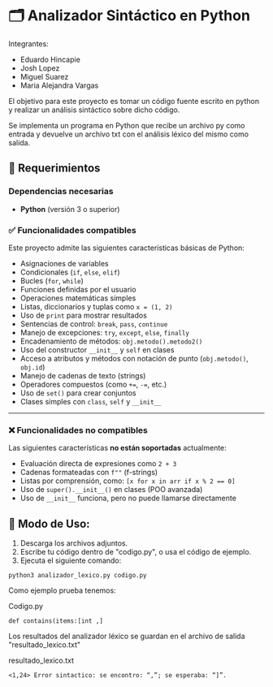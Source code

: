 # 🗂️ Analizador Sintáctico en Python

Integrantes:

- Eduardo Hincapie 
- Josh Lopez 
- Miguel Suarez 
- Maria Alejandra Vargas

El objetivo para este proyecto es tomar un código fuente escrito en python y realizar un análisis sintáctico sobre dicho código. 

Se implementa un programa en Python que recibe un archivo py como entrada y devuelve un archivo txt con el análisis léxico del mismo como salida.

## 🧷 Requerimientos

### Dependencias necesarias

- **Python** (versión 3 o superior)


### ✅ Funcionalidades compatibles

Este proyecto admite las siguientes características básicas de Python:

* Asignaciones de variables
* Condicionales (`if`, `else`, `elif`)
* Bucles (`for`, `while`)
* Funciones definidas por el usuario
* Operaciones matemáticas simples
* Listas, diccionarios y tuplas como `x = (1, 2)`
* Uso de `print` para mostrar resultados
* Sentencias de control: `break`, `pass`, `continue`
* Manejo de excepciones: `try`, `except`, `else`, `finally`
* Encadenamiento de métodos: `obj.metodo().metodo2()`
* Uso del constructor `__init__` y `self` en clases
* Acceso a atributos y métodos con notación de punto (`obj.metodo()`, `obj.id`)
* Manejo de cadenas de texto (strings)
* Operadores compuestos (como `+=`, `-=`, etc.)
* Uso de `set()` para crear conjuntos
* Clases simples con `class`, `self` y `__init__`

---

### ❌ Funcionalidades no compatibles

Las siguientes características **no están soportadas** actualmente:

* Evaluación directa de expresiones como `2 + 3`
* Cadenas formateadas con `f""` (f-strings)
* Listas por comprensión, como: `[x for x in arr if x % 2 == 0]`
* Uso de `super().__init__()` en clases (POO avanzada)
* Uso de `__init__` funciona, pero no puede llamarse directamente


## 👾 Modo de Uso:
1. Descarga los archivos adjuntos.
2. Escribe tu código dentro de "codigo.py", o usa el código de ejemplo.
3. Ejecuta el siguiente comando:

```
python3 analizador_lexico.py codigo.py
```

Como ejemplo prueba tenemos:

Codigo.py
```
def contains(items:[int ,]
```

Los resultados del analizador léxico se guardan en el archivo de salida "resultado_lexico.txt"

resultado_lexico.txt
```
<1,24> Error sintactico: se encontro: “,”; se esperaba: “]”.
```



